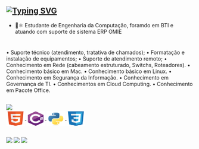 ## [![Typing SVG](https://readme-typing-svg.herokuapp.com/?color=00bfbf&size=35&center=true&vCenter=true&width=1000&lines=Olá,+Meu+Nome+é+Leonardo+Horikoshi;Tenho+27+anos;Sou+de+SãoPaulo,+SP;Estudo+Engenharia+da+Computação+na+UNIVESP;E+sou+formado+em+BTI+por+dupla+certificação+na+UNIVESP;SEJA+BEM+VINDO!+:%29)](https://git.io/typing-svg)

- 🧬⚛️ Estudante de Engenharia da Computação, foramdo em BTI e atuando com suporte de sistema ERP OMIE
#

• Suporte técnico (atendimento, tratativa de chamados);
• Formatação e instalação de equipamentos;
• Suporte de atendimento remoto;
• Conhecimento em Rede (cabeamento estruturado, Switchs, Roteadores).
• Conhecimento básico em Mac.
• Conhecimento básico em Linux.
• Conhecimento em Segurança da Informação.
• Conhecimento em Governança de TI.
• Conhecimentos em Cloud Computing.
• Conhecimento em Pacote Office.

##

<div align="left">
  <a href="https://github.com/leohorikoshi">
  <img height="150em" src="https://github-readme-stats.vercel.app/api?username=leohorikoshi&show_icons=true&theme=dark&include_all_commits=true&count_private=true"/>
</div>

<div>
  <img align="center" alt="HTML" height="40" width="50" src="https://raw.githubusercontent.com/devicons/devicon/master/icons/html5/html5-original.svg">
    <img align="center" alt="Csharp" height="40" width="50" src="https://raw.githubusercontent.com/devicons/devicon/master/icons/csharp/csharp-original.svg">
     <img align="center" alt="Python" height="40" width="50" src="https://raw.githubusercontent.com/devicons/devicon/master/icons/python/python-original.svg">
      <img align="center" alt="CSS" height="40" width="50" src="https://raw.githubusercontent.com/devicons/devicon/master/icons/css3/css3-original.svg">
</div>

##

<div> 
  <a href="https://instagram.com/horikoshi_leo" target="_blank"><img src="https://img.shields.io/badge/-Instagram-%23E4405F?style=for-the-badge&logo=instagram&logoColor=white" target="_blank"></a> 
  <a href = "mailto:leohorikoshi@gmail.com"><img src="https://img.shields.io/badge/-Gmail-%23333?style=for-the-badge&logo=gmail&logoColor=white" target="_blank"></a>
  <a href="https://www.linkedin.com/in/leonardo-horikoshi-146233116/" target="_blank"><img src="https://img.shields.io/badge/-LinkedIn-%230077B5?style=for-the-badge&logo=linkedin&logoColor=white" target="_blank"></a>
  
  
</div>

<!---

--->
